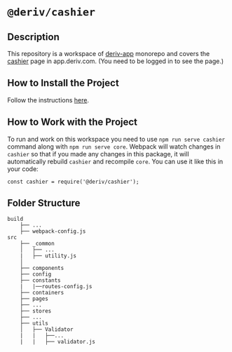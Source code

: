# `@deriv/cashier`

## Description

This repository is a workspace of [deriv-app](../../README.md) monorepo and covers the [cashier](https://app.deriv.com/cashier/) page in app.deriv.com. (You need to be logged in to see the page.)

## How to Install the Project

Follow the instructions [here](../../README.md).

## How to Work with the Project

To run and work on this workspace you need to use `npm run serve cashier` command along with `npm run serve core`.
Webpack will watch changes in `cashier` so that if you made any changes in this package, it will automatically rebuild `cashier` and recompile `core`.
You can use it like this in your code:

```
const cashier = require('@deriv/cashier');

```

## Folder Structure

```
build
    ├── ...
    ├── webpack-config.js
src
    ├── _common
    │   ├── ...
    |   ├── utility.js
    │
    ├── components
    ├── config
    ├── constants
    |   |──routes-config.js
    ├── containers
    ├── pages
    ├── ...
    ├── stores
    ├── ...
    ├── utils
    │   ├── Validator
    |   |   ├──...
    |   |   ├── validator.js


```
